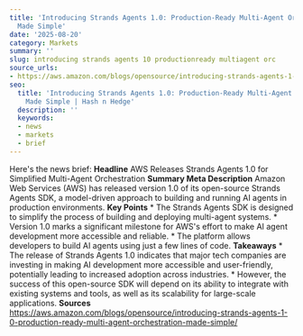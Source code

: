 ```yaml
---
title: 'Introducing Strands Agents 1.0: Production-Ready Multi-Agent Orchestration
  Made Simple'
date: '2025-08-20'
category: Markets
summary: ''
slug: introducing strands agents 10 productionready multiagent orc
source_urls:
- https://aws.amazon.com/blogs/opensource/introducing-strands-agents-1-0-production-ready-multi-agent-orchestration-made-simple/
seo:
  title: 'Introducing Strands Agents 1.0: Production-Ready Multi-Agent Orchestration
    Made Simple | Hash n Hedge'
  description: ''
  keywords:
  - news
  - markets
  - brief
---
```


Here's the news brief:  **Headline** AWS Releases Strands Agents 1.0 for Simplified Multi-Agent Orchestration  **Summary Meta Description** Amazon Web Services (AWS) has released version 1.0 of its open-source Strands Agents SDK, a model-driven approach to building and running AI agents in production environments.  **Key Points**  * The Strands Agents SDK is designed to simplify the process of building and deploying multi-agent systems. * Version 1.0 marks a significant milestone for AWS's effort to make AI agent development more accessible and reliable. * The platform allows developers to build AI agents using just a few lines of code.  **Takeaways**  * The release of Strands Agents 1.0 indicates that major tech companies are investing in making AI development more accessible and user-friendly, potentially leading to increased adoption across industries. * However, the success of this open-source SDK will depend on its ability to integrate with existing systems and tools, as well as its scalability for large-scale applications.  **Sources** https://aws.amazon.com/blogs/opensource/introducing-strands-agents-1-0-production-ready-multi-agent-orchestration-made-simple/ 
